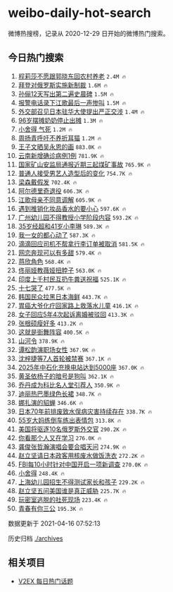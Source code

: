 # weibo-daily-hot-search

微博热搜榜，记录从 2020-12-29 日开始的微博热门搜索。

## 今日热门搜索

<!-- BEGIN -->

1. [程莉莎不愿跟郭晓东回农村养老](https://s.weibo.com/weibo?q=%23%E7%A8%8B%E8%8E%89%E8%8E%8E%E4%B8%8D%E6%84%BF%E8%B7%9F%E9%83%AD%E6%99%93%E4%B8%9C%E5%9B%9E%E5%86%9C%E6%9D%91%E5%85%BB%E8%80%81%23&Refer=top) `2.4M 🔥`
1. [拜登对俄罗斯实施新制裁](https://s.weibo.com/weibo?q=%23%E6%8B%9C%E7%99%BB%E5%AF%B9%E4%BF%84%E7%BD%97%E6%96%AF%E5%AE%9E%E6%96%BD%E6%96%B0%E5%88%B6%E8%A3%81%23&Refer=top) `1.6M 🔥`
1. [孙俪12天写出第二遍史晨碑](https://s.weibo.com/weibo?q=%23%E5%AD%99%E4%BF%AA12%E5%A4%A9%E5%86%99%E5%87%BA%E7%AC%AC%E4%BA%8C%E9%81%8D%E5%8F%B2%E6%99%A8%E7%A2%91%23&Refer=top) `1.5M 🔥`
1. [报警电话录下江歌最后一声惨叫](https://s.weibo.com/weibo?q=%23%E6%8A%A5%E8%AD%A6%E7%94%B5%E8%AF%9D%E5%BD%95%E4%B8%8B%E6%B1%9F%E6%AD%8C%E6%9C%80%E5%90%8E%E4%B8%80%E5%A3%B0%E6%83%A8%E5%8F%AB%23&Refer=top) `1.5M 🔥`
1. [外交部召见日本驻华大使提出严正交涉](https://s.weibo.com/weibo?q=%23%E5%A4%96%E4%BA%A4%E9%83%A8%E5%8F%AC%E8%A7%81%E6%97%A5%E6%9C%AC%E9%A9%BB%E5%8D%8E%E5%A4%A7%E4%BD%BF%E6%8F%90%E5%87%BA%E4%B8%A5%E6%AD%A3%E4%BA%A4%E6%B6%89%23&Refer=top) `1.4M 🔥`
1. [96岁摆摊奶奶停止出摊](https://s.weibo.com/weibo?q=%2396%E5%B2%81%E6%91%86%E6%91%8A%E5%A5%B6%E5%A5%B6%E5%81%9C%E6%AD%A2%E5%87%BA%E6%91%8A%23&Refer=top) `1.3M 🔥`
1. [小舍得 气死](https://s.weibo.com/weibo?q=%E5%B0%8F%E8%88%8D%E5%BE%97%20%E6%B0%94%E6%AD%BB&Refer=top) `1.2M 🔥`
1. [周扬青呼吁不养折耳猫](https://s.weibo.com/weibo?q=%23%E5%91%A8%E6%89%AC%E9%9D%92%E5%91%BC%E5%90%81%E4%B8%8D%E5%85%BB%E6%8A%98%E8%80%B3%E7%8C%AB%23&Refer=top) `1.2M 🔥`
1. [王子文晒吴永恩的画](https://s.weibo.com/weibo?q=%23%E7%8E%8B%E5%AD%90%E6%96%87%E6%99%92%E5%90%B4%E6%B0%B8%E6%81%A9%E7%9A%84%E7%94%BB%23&Refer=top) `883.0K 🔥`
1. [云南新增确诊病例1例](https://s.weibo.com/weibo?q=%23%E4%BA%91%E5%8D%97%E6%96%B0%E5%A2%9E%E7%A1%AE%E8%AF%8A%E7%97%85%E4%BE%8B1%E4%BE%8B%23&Refer=top) `781.9K 🔥`
1. [国家矿山安监局通报近期三起煤矿事故](https://s.weibo.com/weibo?q=%23%E5%9B%BD%E5%AE%B6%E7%9F%BF%E5%B1%B1%E5%AE%89%E7%9B%91%E5%B1%80%E9%80%9A%E6%8A%A5%E8%BF%91%E6%9C%9F%E4%B8%89%E8%B5%B7%E7%85%A4%E7%9F%BF%E4%BA%8B%E6%95%85%23&Refer=top) `765.9K 🔥`
1. [普通人接受男艺人造型后的变化](https://s.weibo.com/weibo?q=%23%E6%99%AE%E9%80%9A%E4%BA%BA%E6%8E%A5%E5%8F%97%E7%94%B7%E8%89%BA%E4%BA%BA%E9%80%A0%E5%9E%8B%E5%90%8E%E7%9A%84%E5%8F%98%E5%8C%96%23&Refer=top) `754.7K 🔥`
1. [梁森戴假发](https://s.weibo.com/weibo?q=%23%E6%A2%81%E6%A3%AE%E6%88%B4%E5%81%87%E5%8F%91%23&Refer=top) `702.4K 🔥`
1. [阿尔德里奇退役](https://s.weibo.com/weibo?q=%E9%98%BF%E5%B0%94%E5%BE%B7%E9%87%8C%E5%A5%87%E9%80%80%E5%BD%B9&Refer=top) `606.3K 🔥`
1. [江歌母亲不同意调解](https://s.weibo.com/weibo?q=%23%E6%B1%9F%E6%AD%8C%E6%AF%8D%E4%BA%B2%E4%B8%8D%E5%90%8C%E6%84%8F%E8%B0%83%E8%A7%A3%23&Refer=top) `605.9K 🔥`
1. [遇到推销化妆品香水的要小心](https://s.weibo.com/weibo?q=%23%E9%81%87%E5%88%B0%E6%8E%A8%E9%94%80%E5%8C%96%E5%A6%86%E5%93%81%E9%A6%99%E6%B0%B4%E7%9A%84%E8%A6%81%E5%B0%8F%E5%BF%83%23&Refer=top) `597.6K 🔥`
1. [广州幼儿园不得教授小学阶段内容](https://s.weibo.com/weibo?q=%23%E5%B9%BF%E5%B7%9E%E5%B9%BC%E5%84%BF%E5%9B%AD%E4%B8%8D%E5%BE%97%E6%95%99%E6%8E%88%E5%B0%8F%E5%AD%A6%E9%98%B6%E6%AE%B5%E5%86%85%E5%AE%B9%23&Refer=top) `593.2K 🔥`
1. [35岁经超和41岁小李琳](https://s.weibo.com/weibo?q=%2335%E5%B2%81%E7%BB%8F%E8%B6%85%E5%92%8C41%E5%B2%81%E5%B0%8F%E6%9D%8E%E7%90%B3%23&Refer=top) `589.3K 🔥`
1. [我一女的都心动了](https://s.weibo.com/weibo?q=%23%E6%88%91%E4%B8%80%E5%A5%B3%E7%9A%84%E9%83%BD%E5%BF%83%E5%8A%A8%E4%BA%86%23&Refer=top) `587.3K 🔥`
1. [滴滴回应司机不帮拿行李订单被取消](https://s.weibo.com/weibo?q=%23%E6%BB%B4%E6%BB%B4%E5%9B%9E%E5%BA%94%E5%8F%B8%E6%9C%BA%E4%B8%8D%E5%B8%AE%E6%8B%BF%E8%A1%8C%E6%9D%8E%E8%AE%A2%E5%8D%95%E8%A2%AB%E5%8F%96%E6%B6%88%23&Refer=top) `581.5K 🔥`
1. [网恋奔现可以有多甜](https://s.weibo.com/weibo?q=%E7%BD%91%E6%81%8B%E5%A5%94%E7%8E%B0%E5%8F%AF%E4%BB%A5%E6%9C%89%E5%A4%9A%E7%94%9C&Refer=top) `579.4K 🔥`
1. [蒋欣角色](https://s.weibo.com/weibo?q=%E8%92%8B%E6%AC%A3%E8%A7%92%E8%89%B2&Refer=top) `568.4K 🔥`
1. [佟丽娅教薇娅扭脖子](https://s.weibo.com/weibo?q=%23%E4%BD%9F%E4%B8%BD%E5%A8%85%E6%95%99%E8%96%87%E5%A8%85%E6%89%AD%E8%84%96%E5%AD%90%23&Refer=top) `563.0K 🔥`
1. [印度上千村民互扔牛粪送祝福](https://s.weibo.com/weibo?q=%E5%8D%B0%E5%BA%A6%E4%B8%8A%E5%8D%83%E6%9D%91%E6%B0%91%E4%BA%92%E6%89%94%E7%89%9B%E7%B2%AA%E9%80%81%E7%A5%9D%E7%A6%8F&Refer=top) `525.1K 🔥`
1. [十七哭了](https://s.weibo.com/weibo?q=%23%E5%8D%81%E4%B8%83%E5%93%AD%E4%BA%86%23&Refer=top) `477.5K 🔥`
1. [韩国民众拉黑日本海鲜](https://s.weibo.com/weibo?q=%E9%9F%A9%E5%9B%BD%E6%B0%91%E4%BC%97%E6%8B%89%E9%BB%91%E6%97%A5%E6%9C%AC%E6%B5%B7%E9%B2%9C&Refer=top) `443.7K 🔥`
1. [胃癌大爷化疗回家路上救落水儿童](https://s.weibo.com/weibo?q=%E8%83%83%E7%99%8C%E5%A4%A7%E7%88%B7%E5%8C%96%E7%96%97%E5%9B%9E%E5%AE%B6%E8%B7%AF%E4%B8%8A%E6%95%91%E8%90%BD%E6%B0%B4%E5%84%BF%E7%AB%A5&Refer=top) `416.1K 🔥`
1. [女子回应5年4次起诉离婚被驳回](https://s.weibo.com/weibo?q=%23%E5%A5%B3%E5%AD%90%E5%9B%9E%E5%BA%945%E5%B9%B44%E6%AC%A1%E8%B5%B7%E8%AF%89%E7%A6%BB%E5%A9%9A%E8%A2%AB%E9%A9%B3%E5%9B%9E%23&Refer=top) `413.3K 🔥`
1. [张根硕瘦好多](https://s.weibo.com/weibo?q=%23%E5%BC%A0%E6%A0%B9%E7%A1%95%E7%98%A6%E5%A5%BD%E5%A4%9A%23&Refer=top) `413.2K 🔥`
1. [这就是街舞阵容](https://s.weibo.com/weibo?q=%23%E8%BF%99%E5%B0%B1%E6%98%AF%E8%A1%97%E8%88%9E%E9%98%B5%E5%AE%B9%23&Refer=top) `400.5K 🔥`
1. [山河令](https://s.weibo.com/weibo?q=%E5%B1%B1%E6%B2%B3%E4%BB%A4&Refer=top) `378.9K 🔥`
1. [谭松韵演职场女性](https://s.weibo.com/weibo?q=%23%E8%B0%AD%E6%9D%BE%E9%9F%B5%E6%BC%94%E8%81%8C%E5%9C%BA%E5%A5%B3%E6%80%A7%23&Refer=top) `367.9K 🔥`
1. [沈梓捷等7人首轮被禁赛](https://s.weibo.com/weibo?q=%E6%B2%88%E6%A2%93%E6%8D%B7%E7%AD%897%E4%BA%BA%E9%A6%96%E8%BD%AE%E8%A2%AB%E7%A6%81%E8%B5%9B&Refer=top) `367.1K 🔥`
1. [2025年中石化充换电站达到5000座](https://s.weibo.com/weibo?q=%232025%E5%B9%B4%E4%B8%AD%E7%9F%B3%E5%8C%96%E5%85%85%E6%8D%A2%E7%94%B5%E7%AB%99%E8%BE%BE%E5%88%B05000%E5%BA%A7%23&Refer=top) `367.0K 🔥`
1. [黄圣依杨子的暗号是狗叫](https://s.weibo.com/weibo?q=%23%E9%BB%84%E5%9C%A3%E4%BE%9D%E6%9D%A8%E5%AD%90%E7%9A%84%E6%9A%97%E5%8F%B7%E6%98%AF%E7%8B%97%E5%8F%AB%23&Refer=top) `362.1K 🔥`
1. [乔丹成为科比名人堂引荐人](https://s.weibo.com/weibo?q=%E4%B9%94%E4%B8%B9%E6%88%90%E4%B8%BA%E7%A7%91%E6%AF%94%E5%90%8D%E4%BA%BA%E5%A0%82%E5%BC%95%E8%8D%90%E4%BA%BA&Refer=top) `350.9K 🔥`
1. [迪丽热巴墨绿色长裙](https://s.weibo.com/weibo?q=%23%E8%BF%AA%E4%B8%BD%E7%83%AD%E5%B7%B4%E5%A2%A8%E7%BB%BF%E8%89%B2%E9%95%BF%E8%A3%99%23&Refer=top) `348.7K 🔥`
1. [娜扎演的貂蝉](https://s.weibo.com/weibo?q=%23%E5%A8%9C%E6%89%8E%E6%BC%94%E7%9A%84%E8%B2%82%E8%9D%89%23&Refer=top) `346.6K 🔥`
1. [日本70年前排废致水俣病灾害持续存在](https://s.weibo.com/weibo?q=%23%E6%97%A5%E6%9C%AC70%E5%B9%B4%E5%89%8D%E6%8E%92%E5%BA%9F%E8%87%B4%E6%B0%B4%E4%BF%A3%E7%97%85%E7%81%BE%E5%AE%B3%E6%8C%81%E7%BB%AD%E5%AD%98%E5%9C%A8%23&Refer=top) `338.7K 🔥`
1. [55岁大妈练倒车练出表情包](https://s.weibo.com/weibo?q=%2355%E5%B2%81%E5%A4%A7%E5%A6%88%E7%BB%83%E5%80%92%E8%BD%A6%E7%BB%83%E5%87%BA%E8%A1%A8%E6%83%85%E5%8C%85%23&Refer=top) `313.8K 🔥`
1. [美国将驱逐10名俄罗斯外交官](https://s.weibo.com/weibo?q=%23%E7%BE%8E%E5%9B%BD%E5%B0%86%E9%A9%B1%E9%80%9010%E5%90%8D%E4%BF%84%E7%BD%97%E6%96%AF%E5%A4%96%E4%BA%A4%E5%AE%98%23&Refer=top) `290.2K 🔥`
1. [你看那个人又在学习](https://s.weibo.com/weibo?q=%23%E4%BD%A0%E7%9C%8B%E9%82%A3%E4%B8%AA%E4%BA%BA%E5%8F%88%E5%9C%A8%E5%AD%A6%E4%B9%A0%23&Refer=top) `276.0K 🔥`
1. [龚俊张哲瀚演唱会要合唱天问](https://s.weibo.com/weibo?q=%23%E9%BE%9A%E4%BF%8A%E5%BC%A0%E5%93%B2%E7%80%9A%E6%BC%94%E5%94%B1%E4%BC%9A%E8%A6%81%E5%90%88%E5%94%B1%E5%A4%A9%E9%97%AE%23&Refer=top) `274.9K 🔥`
1. [赵立坚请日本政客用核废水做饭洗衣](https://s.weibo.com/weibo?q=%23%E8%B5%B5%E7%AB%8B%E5%9D%9A%E8%AF%B7%E6%97%A5%E6%9C%AC%E6%94%BF%E5%AE%A2%E7%94%A8%E6%A0%B8%E5%BA%9F%E6%B0%B4%E5%81%9A%E9%A5%AD%E6%B4%97%E8%A1%A3%23&Refer=top) `272.2K 🔥`
1. [FBI每10小时针对中国开启一项新调查](https://s.weibo.com/weibo?q=%23FBI%E6%AF%8F10%E5%B0%8F%E6%97%B6%E9%92%88%E5%AF%B9%E4%B8%AD%E5%9B%BD%E5%BC%80%E5%90%AF%E4%B8%80%E9%A1%B9%E6%96%B0%E8%B0%83%E6%9F%A5%23&Refer=top) `270.0K 🔥`
1. [小舍得](https://s.weibo.com/weibo?q=%E5%B0%8F%E8%88%8D%E5%BE%97&Refer=top) `248.4K 🔥`
1. [上海幼儿园招生不得测试家长和孩子](https://s.weibo.com/weibo?q=%23%E4%B8%8A%E6%B5%B7%E5%B9%BC%E5%84%BF%E5%9B%AD%E6%8B%9B%E7%94%9F%E4%B8%8D%E5%BE%97%E6%B5%8B%E8%AF%95%E5%AE%B6%E9%95%BF%E5%92%8C%E5%AD%A9%E5%AD%90%23&Refer=top) `229.2K 🔥`
1. [赵立坚五问美国谁是真正威胁](https://s.weibo.com/weibo?q=%23%E8%B5%B5%E7%AB%8B%E5%9D%9A%E4%BA%94%E9%97%AE%E7%BE%8E%E5%9B%BD%E8%B0%81%E6%98%AF%E7%9C%9F%E6%AD%A3%E5%A8%81%E8%83%81%23&Refer=top) `225.7K 🔥`
1. [玩密室逃脱的社死现场](https://s.weibo.com/weibo?q=%23%E7%8E%A9%E5%AF%86%E5%AE%A4%E9%80%83%E8%84%B1%E7%9A%84%E7%A4%BE%E6%AD%BB%E7%8E%B0%E5%9C%BA%23&Refer=top) `223.4K 🔥`
1. [青春有你三公](https://s.weibo.com/weibo?q=%E9%9D%92%E6%98%A5%E6%9C%89%E4%BD%A0%E4%B8%89%E5%85%AC&Refer=top) `195.3K 🔥`

数据更新于 2021-04-16 07:52:13

<!-- END -->

历史归档 [./archives](./archives)

## 相关项目

- [V2EX 每日热门话题](https://github.com/boojack/v2ex-daily-hot-topic)
